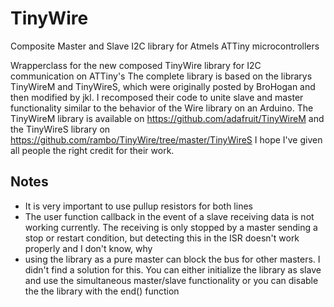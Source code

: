 # TinyWire
Composite Master and Slave I2C library for Atmels ATTiny microcontrollers

Wrapperclass for the new composed TinyWire library for I2C communication on ATTiny's
The complete library is based on the librarys TinyWireM and TinyWireS, which were originally posted by
BroHogan and then modified by jkl. I recomposed their code to unite slave and master functionality similar
to the behavior of the Wire library on an Arduino. The TinyWireM library is available on https://github.com/adafruit/TinyWireM
and the TinyWireS library on https://github.com/rambo/TinyWire/tree/master/TinyWireS
I hope I've given all people the right credit for their work.

## Notes
 * It is very important to use pullup resistors for both lines
 * The user function callback in the event of a slave receiving data is not working currently. The receiving is only stopped by a master sending a stop or restart condition, but detecting this in the ISR doesn't work properly and I don't know, why
 * using the library as a pure master can block the bus for other masters. I didn't find a solution for this. You can either initialize the library as slave and use the simultaneous master/slave functionality or you can disable the the library with the end() function
